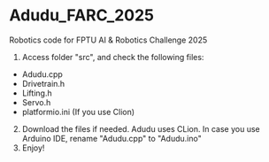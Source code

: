 # Adudu_FARC_2025
Robotics code for FPTU AI &amp; Robotics Challenge 2025

1. Access folder "src", and check the following files:
- Adudu.cpp
- Drivetrain.h
- Lifting.h
- Servo.h
- platformio.ini (If you use Clion)

2. Download the files if needed. Adudu uses CLion. In case you use Arduino IDE, rename "Adudu.cpp" to "Adudu.ino"
3. Enjoy!